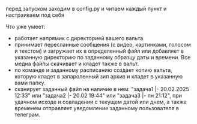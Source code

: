 перед запуском заходим в config.py и читаем каждый пункт и настраиваем под себя


Что уже умеет:
- работает напрямик с директорией вашего вальта
- принимает пересланные сообщения (с видео, картинками, голосом и текстом) и загружает их в определенный файл или добавляет в указанную директорию по заданному образцу даты и времени. Все медиа файлы скачивает и кладет также в вальт.
- по команде и заданному расписанию создает копию вальта, которую кладет в запароленный зип архив и кладет в указанную вами папку.
- сканирует заданный файл на наличие в нем: "задача1 |- 20.02.2025 12:33" или "задача2 |- 20.02 19:44" или "задача3 |- пн 21:12", при удачном исходе и совпадении с текущем  датой или днем, а также временем отправляет уведомление заданному пользователя в телеграм.
